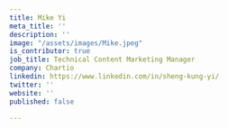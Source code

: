 ```yaml
---
title: Mike Yi
meta_title: ''
description: ''
image: "/assets/images/Mike.jpeg"
is_contributor: true
job_title: Technical Content Marketing Manager
company: Chartio
linkedin: https://www.linkedin.com/in/sheng-kung-yi/
twitter: ''
website: ''
published: false

---
```

